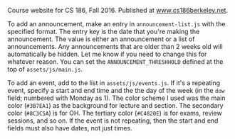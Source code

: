 Course website for CS 186, Fall 2016. Published at www.cs186berkeley.net.

To add an announcement, make an entry in `announcement-list.js` with the specified format. The entry key is the date that 
you're making the announcement. The value is either an announcement or a list of announcements. Any announcements that are 
older than 2 weeks old will automatically be hidden. Let me know if you need to change this for whatever reason. You can set
the `ANNOUNCEMENT_THRESHHOLD` defined at the top of `assets/js/main.js`.

To add an event, add to the list in `assets/js/events.js`. If it's a repeating event, specify a start and end time and the 
the day of the week (in the `dow` field; numbered with Monday as 1). The color scheme I used was the main color (`#3B7EA1`)
as the background for lecture and section. The secondary color (`#8C3C5A`) is for OH. The tertiary color (`#C4820E`) is for
exams, review sessions, and so on. If the event is not repeating, then the start and end fields must also have dates,
not just times.
